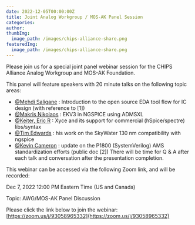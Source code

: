 ```yaml
---
date: 2022-12-05T00:00:00Z
title: Joint Analog Workgroup / MOS-AK Panel Session
categories:
author: 
thumbImg:
  image_path: /images/chips-alliance-share.png
featuredImg:
  image_path: /images/chips-alliance-share.png
---
```


Please join us for a special joint panel webinar session for the CHIPS Alliance Analog Workgroup and MOS-AK Foundation.

This panel will feature speakers with 20 minute talks on the following topic areas:

- [@Mehdi Saligane](mailto:mehdi@umich.edu) : Introduction to the open source EDA tool flow for IC design (with reference to [1])
- [@Makris Nikolaos](mailto:nmakris@gmail.com) : EKV3 in NGSPICE using ADMSXL
- [@Keiter, Eric R](mailto:erkeite@sandia.gov)  : Xyce and its support for commercial (hSpice/spectre) libs/syntax
- [@Tim Edwards](mailto:tim@efabless.com) : his work on the SkyWater 130 nm compatibility with ngspice
- [@Kevin Cameron](mailto:cameron.eda@gmail.com) : update on the P1800 (SystemVerilog) AMS standardization efforts (public doc [2]) 
There will be time for Q & A after each talk and conversation after the presentation completion.

This webinar can be accessed via the following Zoom link, and will be recorded:

Dec 7, 2022 12:00 PM Eastern Time (US and Canada)

Topic: AWG/MOS-AK Panel Discussion

Please click the link below to join the webinar: [https://zoom.us/j/93058965332](https://zoom.us/j/93058965332)
